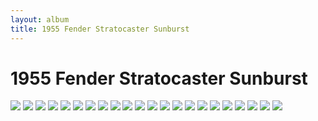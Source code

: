 ```yaml
---
layout: album
title: 1955 Fender Stratocaster Sunburst
---
```


# 1955 Fender Stratocaster Sunburst

![](https://images.reverb.com/image/upload/s--_yxSP0Cs--/f_auto,t_supersize/v1603256912/i2m9vlogwceiju6qfjw5.jpg)
![](https://images.reverb.com/image/upload/s--1kP06ape--/f_auto,t_supersize/v1570608606/hjdwhlprpsc15sos4ze6.jpg)
![](https://images.reverb.com/image/upload/s--7sf2CN5J--/f_auto,t_supersize/v1594883278/of4qr8hvaq6dr9hru4sr.jpg)
![](https://images.reverb.com/image/upload/s--8oyJE8aL--/f_auto,t_supersize/v1603256910/bnyykzktflzlq0mcz9mz.jpg)
![](https://images.reverb.com/image/upload/s--bMPc_vwX--/f_auto,t_supersize/v1603256906/bwdegvxefxwvtuvug2bk.jpg)
![](https://images.reverb.com/image/upload/s--ch6Hovdg--/f_auto,t_supersize/v1594883040/qkbdujwyuyrhxx6hizko.jpg)
![](https://images.reverb.com/image/upload/s--d0nq69xV--/f_auto,t_supersize/v1594882646/s6vfnpsj4feepovnifjs.jpg)
![](https://images.reverb.com/image/upload/s--FQLsOo3k--/f_auto,t_supersize/v1594882977/d9ra2xpslzc95mmsrgjp.jpg)
![](https://images.reverb.com/image/upload/s--hW10_rUu--/f_auto,t_supersize/v1594883321/z66plccsc4bvl1i9ket1.jpg)
![](https://images.reverb.com/image/upload/s--itfwaYeG--/f_auto,t_supersize/v1594883058/k58smdhtdyp9emtr1rhq.jpg)
![](https://images.reverb.com/image/upload/s--ku0gpS2D--/f_auto,t_supersize/v1570608711/oeelhvs30johhcocrzu3.jpg)
![](https://images.reverb.com/image/upload/s--nGnpDzWn--/f_auto,t_supersize/v1594883160/koafnvtckkajyonkbjcm.jpg)
![](https://images.reverb.com/image/upload/s--oF0QXeza--/f_auto,t_supersize/v1594883208/iohlwkeqizynfbcli0it.jpg)
![](https://images.reverb.com/image/upload/s--pVKhwU3K--/f_auto,t_supersize/v1570608623/mnfkilybfcci1nsph8m6.jpg)
![](https://images.reverb.com/image/upload/s--Qg3tuqCt--/f_auto,t_supersize/v1603256901/iz6gd0hh31nwq0wcd4sx.jpg)
![](https://images.reverb.com/image/upload/s--rpVGqKN_--/f_auto,t_supersize/v1594882952/g5b5y3xkxnciievob2if.jpg)
![](https://images.reverb.com/image/upload/s--SfTY0Yhy--/f_auto,t_supersize/v1570608645/kg9zaf0rfo7oa1qpgsy5.jpg)
![](https://images.reverb.com/image/upload/s--sskAAW3u--/f_auto,t_supersize/v1594883175/y7uvd5vlxasigu0tkvxz.jpg)
![](https://images.reverb.com/image/upload/s--TzGnaAhj--/f_auto,t_supersize/v1594883368/godof0nl0pzexyxmgxgu.jpg)
![](https://images.reverb.com/image/upload/s--WAdbVsig--/f_auto,t_supersize/v1594882943/mzacwillr1ej0fkstl65.jpg)
![](https://images.reverb.com/image/upload/s--Xk1D8iIU--/f_auto,t_supersize/v1570608740/a0dvhzzjxuabdbqccak4.jpg)
![](https://images.reverb.com/image/upload/s--YbpKlAqo--/f_auto,t_supersize/v1570608760/tpfo2qb4sapbk1owlhlc.jpg)
